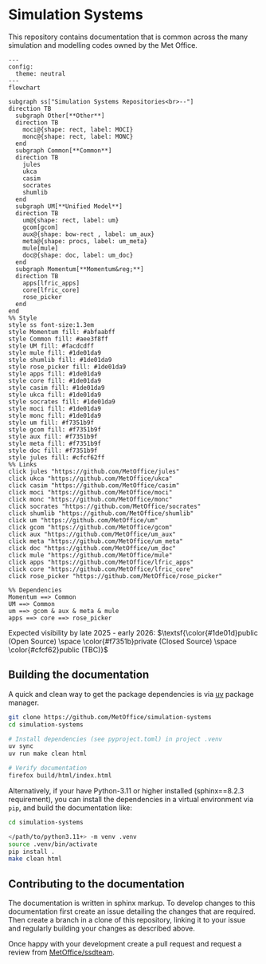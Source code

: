 # Simulation Systems

This repository contains documentation that is common across the many simulation
and modelling codes owned by the Met Office.

```mermaid
---
config:
  theme: neutral
---
flowchart

subgraph ss["Simulation Systems Repositories<br>--"]
direction TB
  subgraph Other[**Other**]
  direction TB
    moci@{shape: rect, label: MOCI}
    monc@{shape: rect, label: MONC}
  end
  subgraph Common[**Common**]
  direction TB
    jules
    ukca
    casim
    socrates
    shumlib
  end
  subgraph UM[**Unified Model**]
  direction TB
    um@{shape: rect, label: um}
    gcom[gcom]
    aux@{shape: bow-rect , label: um_aux}
    meta@{shape: procs, label: um_meta}
    mule[mule]
    doc@{shape: doc, label: um_doc}
  end
  subgraph Momentum[**Momentum&reg;**]
  direction TB
    apps[lfric_apps]
    core[lfric_core]
    rose_picker
  end
end
%% Style
style ss font-size:1.3em
style Momentum fill: #abfaabff
style Common fill: #aee3f8ff
style UM fill: #facdcdff
style mule fill: #1de01da9
style shumlib fill: #1de01da9
style rose_picker fill: #1de01da9
style apps fill: #1de01da9
style core fill: #1de01da9
style casim fill: #1de01da9
style ukca fill: #1de01da9
style socrates fill: #1de01da9
style moci fill: #1de01da9
style monc fill: #1de01da9
style um fill: #f7351b9f
style gcom fill: #f7351b9f
style aux fill: #f7351b9f
style meta fill: #f7351b9f
style doc fill: #f7351b9f
style jules fill: #cfcf62ff
%% Links
click jules "https://github.com/MetOffice/jules"
click ukca "https://github.com/MetOffice/ukca"
click casim "https://github.com/MetOffice/casim"
click moci "https://github.com/MetOffice/moci"
click monc "https://github.com/MetOffice/monc"
click socrates "https://github.com/MetOffice/socrates"
click shumlib "https://github.com/MetOffice/shumlib"
click um "https://github.com/MetOffice/um"
click gcom "https://github.com/MetOffice/gcom"
click aux "https://github.com/MetOffice/um_aux"
click meta "https://github.com/MetOffice/um_meta"
click doc "https://github.com/MetOffice/um_doc"
click mule "https://github.com/MetOffice/mule"
click apps "https://github.com/MetOffice/lfric_apps"
click core "https://github.com/MetOffice/lfric_core"
click rose_picker "https://github.com/MetOffice/rose_picker"

%% Dependencies
Momentum ==> Common
UM ==> Common
um ==> gcom & aux & meta & mule
apps ==> core ==> rose_picker
```

Expected visibility by late 2025 - early 2026:
$\textsf{\color{#1de01d}public (Open Source) \space \color{#f7351b}private (Closed Source) \space \color{#cfcf62}public (TBC)}$

<!-- <code style="background:#1de01da9">public (Open Source)</code> <code style="background:#f7351b9f">private (Closed Source)</code> <code style="background:#cfcf62ff">public (TBC)</code> -->

## Building the documentation

A quick and clean way to get the package dependencies is via
[uv](https://docs.astral.sh/uv/) package manager.

```sh
git clone https://github.com/MetOffice/simulation-systems
cd simulation-systems

# Install dependencies (see pyproject.toml) in project .venv
uv sync
uv run make clean html

# Verify documentation
firefox build/html/index.html
```

Alternatively, if your have Python-3.11 or higher installed (sphinx==8.2.3
requirement), you can install the dependencies in a virtual environment via
`pip`, and build the documentation like:

```sh
cd simulation-systems

</path/to/python3.11+> -m venv .venv
source .venv/bin/activate
pip install .
make clean html
```

## Contributing to the documentation

The documentation is written in sphinx markup. To develop changes to this
documentation first create an issue detailing the changes that are required.
Then create a branch in a clone of this repository, linking it to your issue and
regularly building your changes as described above.

Once happy with your development create a pull request and request a review from
[MetOffice/ssdteam](https://github.com/orgs/MetOffice/teams/ssdteam).

